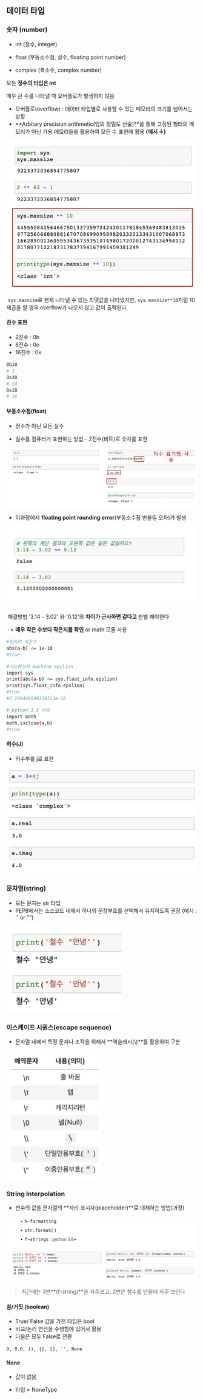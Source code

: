 ## 데이터 타입

### 숫자 (number)

- int (정수, integer)

- float (부동소수점, 실수, floating point number)
- complex (복소수, complex number)

모든 **정수의 타입은 int**

매우 큰 수를 나타낼 때 오버플로가 발생하지 않음

- 오버플로(overflow) : 데이터 타입별로 사용할 수 있는 메모리의 크기를 넘어서는 상황
- **Arbitary precision arithmetic(임의 정밀도 산술)**을 통해 고정된 형태의 메모리가 아닌 가용 메모리들을 활용하여 모든 수 표현에 활용 **(예시 ↓)**

![image-20210719095307011](1.data_type.assets/image-20210719095307011-1626668400822.png)

​	`sys.maxsize`로 현재 나타낼 수 있는 최댓값을 나타냈지만, `sys.maxsize**10`처럼 10제곱을 할 경우 overflow가 나오지 않고 값이 출력된다.

#### 진수 표현

- 2진수 : 0b
- 8진수 : 0o
- 16진수 : 0x

``` bash
0b10
# 2
0o30
# 24
0x10
# 16
```



#### 부동소수점(float)

- 정수가 아닌 모든 실수

- 실수를 컴퓨터가 표현하는 방법 - 2진수(비트)로 숫자를 표현

![image-20210719100734561](1.data_type.assets/image-20210719100734561.png)

- 이과정에서 **floating point rounding error**(부동소수점 반올림 오차)가 발생

![image-20210719101049851](1.data_type.assets/image-20210719101049851.png)

​	해결방법 '3.14 - 3.02' 와 '0.12'의 **차이가 근사하면 같다고** 판별 해야한다

​	-> **매우 작은 수보다 작은지를 확인** or math 모듈 사용

``` bash
#임의의 작은수
abs(a-b) <= 1e-10
#true
```

``` bash
#시스템상의 machine epslion
import sys
print(abs(a-b) <= sys.float_info.epslion)
print(sys.float_info.epslion)
#true
#2.220446049250313e-16
```

``` bash
# python 3.5 이상
import math
math.isclose(a,b)
#true
```



#### 허수(J)

- 허수부를 j로 표현

![image-20210719101457080](1.data_type.assets/image-20210719101457080.png)





### 문자열(string)

- 모든 문자는 str 타입
- PEP8에서는 소스코드 내에서 하나의 문장부호를 선택해서 유지하도록 권장 (예시 : '' or "")

![image-20210719101620560](1.data_type.assets/image-20210719101620560.png)



### 이스케이프 시퀀스(escape sequence)

- 문자열 내에서 특정 문자나 조작을 위해서 **역슬래시(\\)**를 활용하여 구분

![image-20210719101757506](1.data_type.assets/image-20210719101757506.png)

### String Interpolation

- 변수의 값을 문자열의 **자리 표시자(placeholder)**로 대체하는 방법(과정)

![image-20210719101908085](1.data_type.assets/image-20210719101908085.png)

> 최근에는 3번**(f-string)**을 자주쓰고, 2번은 함수를 만들때 자주 쓰인다





#### 참/거짓 (boolean)

- True/ False 값을 가진 타입은 bool
- 비교/논리 연산을 수행함에 있어서 활용
- 다음은 모두 False로 전환

`0, 0.0, (), {}, [], '', None`





#### None

- 값이 없음

- 타입 = NoneType

  